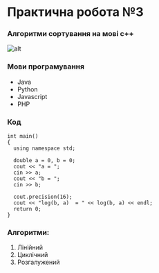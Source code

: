 # Практична робота №3 
### Алгоритми сортування на мові с++
![alt](http://ipkey.com.ua//media/k2/items/cache/a47bdb2ae5a99dc68185bc94a1d4224c_XL.jpg "shih-tzu")

### Мови програмування
- Java
- Python
- Javascript
- PHP

### Код
```
int main()
{
  using namespace std;

  double a = 0, b = 0; 
  cout << "a = ";
  cin >> a;
  cout << "b = ";
  cin >> b;

  cout.precision(16); 
  cout << "log(b, a)  = " << log(b, a) << endl;
  return 0;
}
```

### Алгоритми:
1. Лінійний
2. Циклічний
3. Розгалужений
